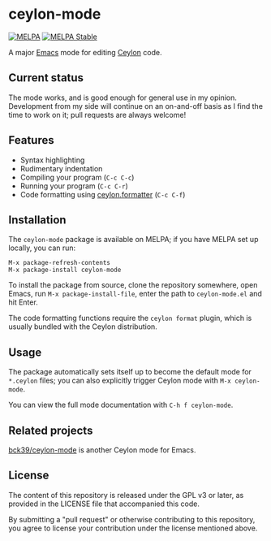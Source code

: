 ceylon-mode
===========

[![MELPA](https://www.melpa.org/packages/ceylon-mode-badge.svg)](https://www.melpa.org/#/ceylon-mode)
[![MELPA Stable](https://stable.melpa.org/packages/ceylon-mode-badge.svg)](https://stable.melpa.org/#/ceylon-mode)

A major [Emacs] mode for editing [Ceylon] code.

Current status
--------------

The mode works, and is good enough for general use in my opinion.
Development from my side will continue on an on-and-off basis as I find the time to work on it;
pull requests are always welcome!

Features
--------

- Syntax highlighting
- Rudimentary indentation
- Compiling your program (`C-c C-c`)
- Running your program (`C-c C-r`)
- Code formatting using [ceylon.formatter] (`C-c C-f`)

Installation
------------

The `ceylon-mode` package is available on MELPA;
if you have MELPA set up locally, you can run:
```
M-x package-refresh-contents
M-x package-install ceylon-mode
```

To install the package from source,
clone the repository somewhere,
open Emacs, run `M-x package-install-file`,
enter the path to `ceylon-mode.el` and hit Enter.

The code formatting functions require the `ceylon format` plugin,
which is usually bundled with the Ceylon distribution.

Usage
-----

The package automatically sets itself up to become the default mode for `*.ceylon` files;
you can also explicitly trigger Ceylon mode with `M-x ceylon-mode`.

You can view the full mode documentation with `C-h f ceylon-mode`.

Related projects
----------------

[bck39/ceylon-mode] is another Ceylon mode for Emacs.

License
-------

The content of this repository is released under the GPL v3 or later, as provided in the LICENSE file that accompanied this code.

By submitting a "pull request" or otherwise contributing to this repository, you agree to license your contribution under the license mentioned above.

[Emacs]: https://www.gnu.org/software/emacs/
[Ceylon]: https://ceylon-lang.org/
[bck39/ceylon-mode]: https://github.com/bkc39/ceylon-mode
[ceylon.formatter]: https://github.com/ceylon/ceylon.formatter/
